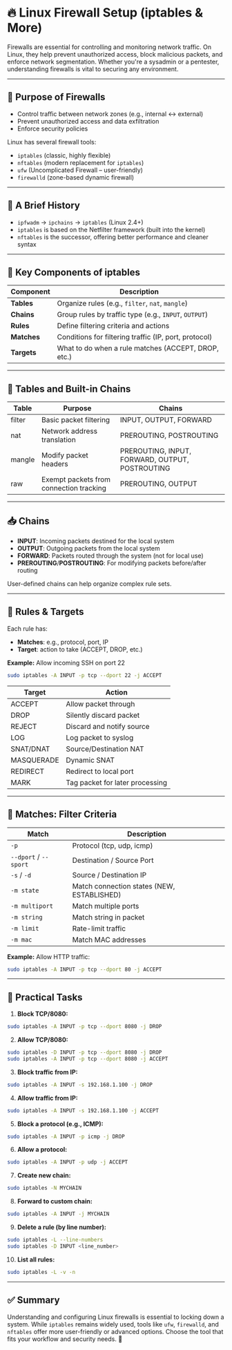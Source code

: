 # 🔥 Linux Firewall Setup (iptables & More)

Firewalls are essential for controlling and monitoring network traffic. On Linux, they help prevent unauthorized access, block malicious packets, and enforce network segmentation. Whether you're a sysadmin or a pentester, understanding firewalls is vital to securing any environment.

---

## 🎯 Purpose of Firewalls

* Control traffic between network zones (e.g., internal ↔ external)
* Prevent unauthorized access and data exfiltration
* Enforce security policies

Linux has several firewall tools:

* `iptables` (classic, highly flexible)
* `nftables` (modern replacement for `iptables`)
* `ufw` (Uncomplicated Firewall – user-friendly)
* `firewalld` (zone-based dynamic firewall)

---

## 📜 A Brief History

* `ipfwadm` → `ipchains` → `iptables` (Linux 2.4+)
* `iptables` is based on the Netfilter framework (built into the kernel)
* `nftables` is the successor, offering better performance and cleaner syntax

---

## 🧱 Key Components of iptables

| Component   | Description                                           |
| ----------- | ----------------------------------------------------- |
| **Tables**  | Organize rules (e.g., `filter`, `nat`, `mangle`)      |
| **Chains**  | Group rules by traffic type (e.g., `INPUT`, `OUTPUT`) |
| **Rules**   | Define filtering criteria and actions                 |
| **Matches** | Conditions for filtering traffic (IP, port, protocol) |
| **Targets** | What to do when a rule matches (ACCEPT, DROP, etc.)   |

---

## 🧩 Tables and Built-in Chains

| Table  | Purpose                                 | Chains                                          |
| ------ | --------------------------------------- | ----------------------------------------------- |
| filter | Basic packet filtering                  | INPUT, OUTPUT, FORWARD                          |
| nat    | Network address translation             | PREROUTING, POSTROUTING                         |
| mangle | Modify packet headers                   | PREROUTING, INPUT, FORWARD, OUTPUT, POSTROUTING |
| raw    | Exempt packets from connection tracking | PREROUTING, OUTPUT                              |

---

## 📥 Chains

* **INPUT**: Incoming packets destined for the local system
* **OUTPUT**: Outgoing packets from the local system
* **FORWARD**: Packets routed through the system (not for local use)
* **PREROUTING**/**POSTROUTING**: For modifying packets before/after routing

User-defined chains can help organize complex rule sets.

---

## 📏 Rules & Targets

Each rule has:

* **Matches**: e.g., protocol, port, IP
* **Target**: action to take (ACCEPT, DROP, etc.)

**Example:** Allow incoming SSH on port 22

```bash
sudo iptables -A INPUT -p tcp --dport 22 -j ACCEPT
```

| Target     | Action                          |
| ---------- | ------------------------------- |
| ACCEPT     | Allow packet through            |
| DROP       | Silently discard packet         |
| REJECT     | Discard and notify source       |
| LOG        | Log packet to syslog            |
| SNAT/DNAT  | Source/Destination NAT          |
| MASQUERADE | Dynamic SNAT                    |
| REDIRECT   | Redirect to local port          |
| MARK       | Tag packet for later processing |

---

## 🧪 Matches: Filter Criteria

| Match                 | Description                                |
| --------------------- | ------------------------------------------ |
| `-p`                  | Protocol (tcp, udp, icmp)                  |
| `--dport` / `--sport` | Destination / Source Port                  |
| `-s` / `-d`           | Source / Destination IP                    |
| `-m state`            | Match connection states (NEW, ESTABLISHED) |
| `-m multiport`        | Match multiple ports                       |
| `-m string`           | Match string in packet                     |
| `-m limit`            | Rate-limit traffic                         |
| `-m mac`              | Match MAC addresses                        |

**Example:** Allow HTTP traffic:

```bash
sudo iptables -A INPUT -p tcp --dport 80 -j ACCEPT
```

---

## 🧰 Practical Tasks

1. **Block TCP/8080:**

```bash
sudo iptables -A INPUT -p tcp --dport 8080 -j DROP
```

2. **Allow TCP/8080:**

```bash
sudo iptables -D INPUT -p tcp --dport 8080 -j DROP
sudo iptables -A INPUT -p tcp --dport 8080 -j ACCEPT
```

3. **Block traffic from IP:**

```bash
sudo iptables -A INPUT -s 192.168.1.100 -j DROP
```

4. **Allow traffic from IP:**

```bash
sudo iptables -A INPUT -s 192.168.1.100 -j ACCEPT
```

5. **Block a protocol (e.g., ICMP):**

```bash
sudo iptables -A INPUT -p icmp -j DROP
```

6. **Allow a protocol:**

```bash
sudo iptables -A INPUT -p udp -j ACCEPT
```

7. **Create new chain:**

```bash
sudo iptables -N MYCHAIN
```

8. **Forward to custom chain:**

```bash
sudo iptables -A INPUT -j MYCHAIN
```

9. **Delete a rule (by line number):**

```bash
sudo iptables -L --line-numbers
sudo iptables -D INPUT <line_number>
```

10. **List all rules:**

```bash
sudo iptables -L -v -n
```

---

## ✅ Summary

Understanding and configuring Linux firewalls is essential to locking down a system. While `iptables` remains widely used, tools like `ufw`, `firewalld`, and `nftables` offer more user-friendly or advanced options. Choose the tool that fits your workflow and security needs. 🔐
